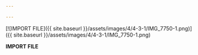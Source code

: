 ```yaml
---

---
```


[![IMPORT FILE]({{ site.baseurl }}/assets/images/4/4-3-1/IMG_7750-1.png)]({{
site.baseurl }}/assets/images/4/4-3-1/IMG_7750-1.png)

**IMPORT FILE**
